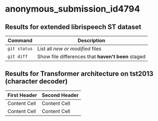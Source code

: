 # anonymous_submission_id4794

## Results for extended librispeech ST dataset
| Command | Description |
| --- | --- |
| `git status` | List all *new or modified* files |
| `git diff` | Show file differences that **haven't been** staged |

## Results for Transformer architecture on tst2013 (character decoder)
First Header  | Second Header
------------- | -------------
Content Cell  | Content Cell
Content Cell  | Content Cell
